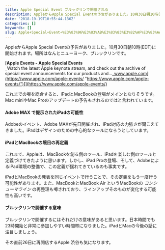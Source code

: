 ```yaml
---
title: Apple Special Event ブルックリンで開催される
description: AppleからApple Special Eventの予告がありました。10月30日朝10時(EDT)に開始されます。場所はなんとニューヨーク、ブルックリンです。
date: '2018-10-19T10:55:44.136Z'
categories: []
keywords: []
slug: Apple+Special+Event+%E3%83%96%E3%83%AB%E3%83%83%E3%82%AF%E3%83%AA%E3%83%B3%E3%81%A7%E9%96%8B%E5%82%AC%E3%81%95%E3%82%8C%E3%82%8B
---
```

AppleからApple Special Eventの予告がありました。10月30日朝10時(EDT)に開始されます。場所はなんとニューヨーク、ブルックリンです。

[**Apple Events - Apple Special Events**  
_Watch the latest Apple keynote stream, and check out the archive of special event announcements for our products and…_www.apple.com](https://www.apple.com/apple-events/ "https://www.apple.com/apple-events/")[](https://www.apple.com/apple-events/)

これまでの噂を総合すると、iPadとMacBookの登場がメインとなりそうです。Mac miniやMac Proのアップデートの予告もされるのではと言われています。

#### Adobe MAX で提示されたiPadの可能性

Adobeのイベント、Adobe MAXが先日開催され、iPad対応の力強さが聞こえてきました。iPadはデザインのための中心的なツールになろうとしています。

#### iPadとMacBookの境目の再定義

これまで、Appleは、MacBookを創る側のツール、iPadを楽しむ側のツールと定義づけてきたように思います。しかし、iPad Proの登場、そして、AdobeによるiPad環境の整備で、この定義が揺れてきているのも事実です。

iPadとMacBookの発表を同じイベントで行うことで、その定義をもう一度行う可能性があります。また、MacBookとMacBook Air というMacBookの _コンシューマライン_ の再整理も噂されており、ラインアップそのものが変化する可能性も高いです。

#### ブルックリンで開催する意味

ブルックリンで開催するにはそれだけの意味があると思います。日本時間でも23時開始と非常に参加しやすい時間帯になりました。iPadとMacの今後の話に注目しましょう。

その直前26日に再開店するApple 渋谷も気になります。